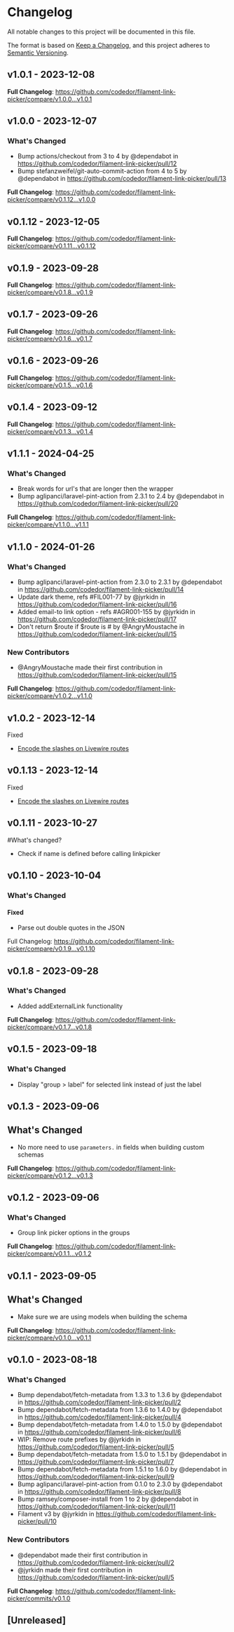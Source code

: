 # Changelog

All notable changes to this project will be documented in this file.

The format is based on [Keep a Changelog](https://keepachangelog.com/en/1.0.0/),
and this project adheres to [Semantic Versioning](https://semver.org/spec/v2.0.0.html).

## v1.0.1 - 2023-12-08

**Full Changelog**: https://github.com/codedor/filament-link-picker/compare/v1.0.0...v1.0.1

## v1.0.0 - 2023-12-07

### What's Changed

* Bump actions/checkout from 3 to 4 by @dependabot in https://github.com/codedor/filament-link-picker/pull/12
* Bump stefanzweifel/git-auto-commit-action from 4 to 5 by @dependabot in https://github.com/codedor/filament-link-picker/pull/13

**Full Changelog**: https://github.com/codedor/filament-link-picker/compare/v0.1.12...v1.0.0

## v0.1.12 - 2023-12-05

**Full Changelog**: https://github.com/codedor/filament-link-picker/compare/v0.1.11...v0.1.12

## v0.1.9 - 2023-09-28

**Full Changelog**: https://github.com/codedor/filament-link-picker/compare/v0.1.8...v0.1.9

## v0.1.7 - 2023-09-26

**Full Changelog**: https://github.com/codedor/filament-link-picker/compare/v0.1.6...v0.1.7

## v0.1.6 - 2023-09-26

**Full Changelog**: https://github.com/codedor/filament-link-picker/compare/v0.1.5...v0.1.6

## v0.1.4 - 2023-09-12

**Full Changelog**: https://github.com/codedor/filament-link-picker/compare/v0.1.3...v0.1.4

## v1.1.1 - 2024-04-25

### What's Changed

* Break words for url's that are longer then the wrapper
* Bump aglipanci/laravel-pint-action from 2.3.1 to 2.4 by @dependabot in https://github.com/codedor/filament-link-picker/pull/20

**Full Changelog**: https://github.com/codedor/filament-link-picker/compare/v1.1.0...v1.1.1

## v1.1.0 - 2024-01-26

### What's Changed

* Bump aglipanci/laravel-pint-action from 2.3.0 to 2.3.1 by @dependabot in https://github.com/codedor/filament-link-picker/pull/14
* Update dark theme, refs #FIL001-77 by @jyrkidn in https://github.com/codedor/filament-link-picker/pull/16
* Added email-to link option - refs #AGR001-155 by @jyrkidn in https://github.com/codedor/filament-link-picker/pull/17
* Don't return $route if $route is # by @AngryMoustache in https://github.com/codedor/filament-link-picker/pull/15

### New Contributors

* @AngryMoustache made their first contribution in https://github.com/codedor/filament-link-picker/pull/15

**Full Changelog**: https://github.com/codedor/filament-link-picker/compare/v1.0.2...v1.1.0

## v1.0.2 - 2023-12-14

Fixed

- [Encode the slashes on Livewire routes](https://github.com/codedor/filament-link-picker/commit/f78af6dcb35be575720eb5fbbfdaf761a966f7bc)

## v0.1.13 - 2023-12-14

Fixed

- [Encode the slashes on Livewire routes](https://github.com/codedor/filament-link-picker/commit/f78af6dcb35be575720eb5fbbfdaf761a966f7bc)

## v0.1.11 - 2023-10-27

#What's changed?

- Check if name is defined before calling linkpicker

## v0.1.10 - 2023-10-04

### What's Changed

#### Fixed

- Parse out double quotes in the JSON

Full Changelog: https://github.com/codedor/filament-link-picker/compare/v0.1.9...v0.1.10

## v0.1.8 - 2023-09-28

### What's Changed

- Added addExternalLink functionality

**Full Changelog**: https://github.com/codedor/filament-link-picker/compare/v0.1.7...v0.1.8

## v0.1.5 - 2023-09-18

### What's Changed

- Display "group > label" for selected link instead of just the label

## v0.1.3 - 2023-09-06

## What's Changed

- No more need to use `parameters.` in fields when building custom schemas

**Full Changelog**: https://github.com/codedor/filament-link-picker/compare/v0.1.2...v0.1.3

## v0.1.2 - 2023-09-06

### What's Changed

- Group link picker options in the groups

**Full Changelog**: https://github.com/codedor/filament-link-picker/compare/v0.1.1...v0.1.2

## v0.1.1 - 2023-09-05

## What's Changed

- Make sure we are using models when building the schema

**Full Changelog**: https://github.com/codedor/filament-link-picker/compare/v0.1.0...v0.1.1

## v0.1.0 - 2023-08-18

### What's Changed

- Bump dependabot/fetch-metadata from 1.3.3 to 1.3.6 by @dependabot in https://github.com/codedor/filament-link-picker/pull/2
- Bump dependabot/fetch-metadata from 1.3.6 to 1.4.0 by @dependabot in https://github.com/codedor/filament-link-picker/pull/4
- Bump dependabot/fetch-metadata from 1.4.0 to 1.5.0 by @dependabot in https://github.com/codedor/filament-link-picker/pull/6
- WIP: Remove route prefixes by @jyrkidn in https://github.com/codedor/filament-link-picker/pull/5
- Bump dependabot/fetch-metadata from 1.5.0 to 1.5.1 by @dependabot in https://github.com/codedor/filament-link-picker/pull/7
- Bump dependabot/fetch-metadata from 1.5.1 to 1.6.0 by @dependabot in https://github.com/codedor/filament-link-picker/pull/9
- Bump aglipanci/laravel-pint-action from 0.1.0 to 2.3.0 by @dependabot in https://github.com/codedor/filament-link-picker/pull/8
- Bump ramsey/composer-install from 1 to 2 by @dependabot in https://github.com/codedor/filament-link-picker/pull/11
- Filament v3 by @jyrkidn in https://github.com/codedor/filament-link-picker/pull/10

### New Contributors

- @dependabot made their first contribution in https://github.com/codedor/filament-link-picker/pull/2
- @jyrkidn made their first contribution in https://github.com/codedor/filament-link-picker/pull/5

**Full Changelog**: https://github.com/codedor/filament-link-picker/commits/v0.1.0

## [Unreleased]
